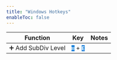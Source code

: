 ```yaml
---
title: "Windows Hotkeys"
enableToc: false
---
```

<style>code { color: #FFFFFF; background: #0079D7; }
table { margin-left: auto; margin-right: auto; }
</style>

|Function|Key|Notes
|:-:|:-:|:-:
|➕ Add SubDiv Level|**`⊞`** + **`E`**|